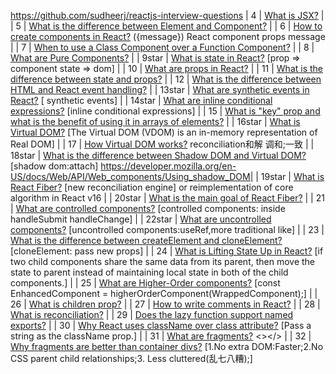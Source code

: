 https://github.com/sudheerj/reactjs-interview-questions
| 4   | [What is JSX?](#what-is-jsx)                                                                                                                                                                                                     |
| 5   | [What is the difference between Element and Component?](#what-is-the-difference-between-element-and-component)                                                                                                                   |
| 6   | [How to create components in React?](#how-to-create-components-in-react)    ({message})  React component props message                                                                                                                                                     |
| 7   | [When to use a Class Component over a Function Component?](#when-to-use-a-class-component-over-a-function-component)                                                                                                             |
| 8   | [What are Pure Components?](#what-are-pure-components)                                                                                                                                                                           |
| 9star   | [What is state in React?](#what-is-state-in-react)      [prop =>  component state => dom]                                                                                                                                                                       |
| 10  | [What are props in React?](#what-are-props-in-react)                                                                                                                                                                             |
| 11  | [What is the difference between state and props?](#what-is-the-difference-between-state-and-props)                                                                                                                               |
| 12  | [What is the difference between HTML and React event handling?](#what-is-the-difference-between-html-and-react-event-handling)                                                                                                   |
| 13star  | [What are synthetic events in React?](#what-are-synthetic-events-in-react)       [ synthetic events]                                                                                                                                                |
| 14star  | [What are inline conditional expressions?](#what-are-inline-conditional-expressions)   [inline conditional expressions]                                                                                                                                           |
| 15  | [What is "key" prop and what is the benefit of using it in arrays of elements?](#what-is-key-prop-and-what-is-the-benefit-of-using-it-in-arrays-of-elements)                                                                     |
| 16star  | [What is Virtual DOM?](#what-is-virtual-dom)        [The Virtual DOM (VDOM) is an in-memory representation of Real DOM]                                                                                                                                                                             |
| 17  | [How Virtual DOM works?](#how-virtual-dom-works)     reconciliation和解 调和;一致                                                                                                                                                                            |
| 18star  | [What is the difference between Shadow DOM and Virtual DOM?](#what-is-the-difference-between-shadow-dom-and-virtual-dom) [shadow dom:attach]
https://developer.mozilla.org/en-US/docs/Web/API/Web_components/Using_shadow_DOM|
| 19star  | [What is React Fiber?](#what-is-react-fiber)       [new reconciliation engine] or reimplementation of core algorithm in React v16                                                                                                                                                                              |
| 20star  | [What is the main goal of React Fiber?](#what-is-the-main-goal-of-react-fiber)                                                                                                                                                  |
| 21  | [What are controlled components?](#what-are-controlled-components)                [controlled components: inside handleSubmit handleChange]                                                                                                                                              |
| 22star  | [What are uncontrolled components?](#what-are-uncontrolled-components)            [uncontrolled components:useRef,more traditional like]                                                                                                                                           |
| 23  | [What is the difference between createElement and cloneElement?](#what-is-the-difference-between-createelement-and-cloneelement)       [cloneElement: pass new props]                                                                                           |
| 24  | [What is Lifting State Up in React?](#what-is-lifting-state-up-in-react)       [if two child components share the same data from its parent, then move the state to parent instead of maintaining local state in both of the child components.]                                                                                                                                                  |
| 25  | [What are Higher-Order components?](#what-are-higher-order-components)              [const EnhancedComponent = higherOrderComponent(WrappedComponent);]                                                                                                                                             |
| 26  | [What is children prop?](#what-is-children-prop)                                                                                                                                                                                 |
| 27  | [How to write comments in React?](#how-to-write-comments-in-react)                                                                                                                                                               |
| 28  | [What is reconciliation?](#what-is-reconciliation)                                                                                                                                                                               |
| 29  | [Does the lazy function support named exports?](#does-the-lazy-function-support-named-exports)                                                                                                                                   |
| 30  | [Why React uses className over class attribute?](#why-react-uses-classname-over-class-attribute)                 [Pass a string as the className prop.]                                                                                                                |
| 31  | [What are fragments?](#what-are-fragments)             <></>                                                                                                                                                                          |
| 32  | [Why fragments are better than container divs?](#why-fragments-are-better-than-container-divs)                [1.No extra DOM:Faster;2.No CSS parent child relationships;3. Less cluttered(乱七八糟);]  